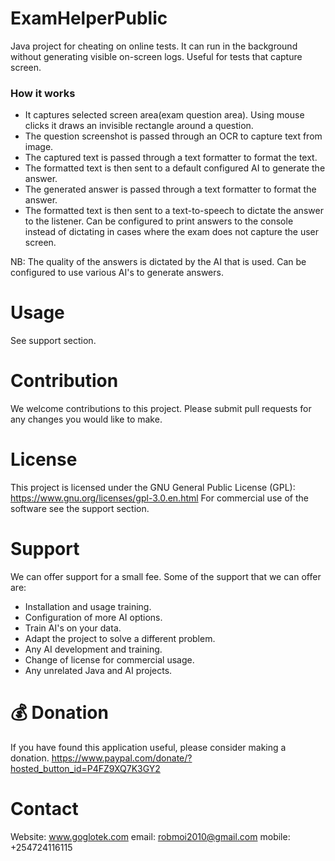 # ExamHelperPublic
Java project for cheating on online tests. It can run in the background without generating visible on-screen logs. Useful for tests that capture screen.
### How it works
- It captures selected screen area(exam question area). Using mouse clicks it draws an invisible rectangle around a question.
- The question screenshot is passed through an OCR to capture text from image.
- The captured text is passed through a text formatter to format the text.
- The formatted text is then sent to a default configured AI to generate the answer.
- The generated answer is passed through a text formatter to format the answer.
- The formatted text is then sent to a text-to-speech to dictate the answer to the listener.
  Can be configured to print answers to the console instead of dictating in cases where the exam does not capture the user screen.

NB: The quality of the answers is dictated by the AI that is used. Can be configured to use various AI's to generate answers.
# Usage
See support section.

# Contribution
We welcome contributions to this project. Please submit pull requests for any changes you would like to make.

# License
This project is licensed under the GNU General Public License (GPL): https://www.gnu.org/licenses/gpl-3.0.en.html
For commercial use of the software see the support section.

# Support
We can offer support for a small fee.
Some of the support that we can offer are:
- Installation and usage training.
- Configuration of more AI options.
- Train AI's on your data.
- Adapt the project to solve a different problem.
- Any AI development and training.
- Change of license for commercial usage.
- Any unrelated Java and AI projects.
# 💰 Donation
If you have found this application useful, please consider making a donation.
https://www.paypal.com/donate/?hosted_button_id=P4FZ9XQ7K3GY2
# Contact
Website: www.goglotek.com
email: robmoi2010@gmail.com
mobile: +254724116115
